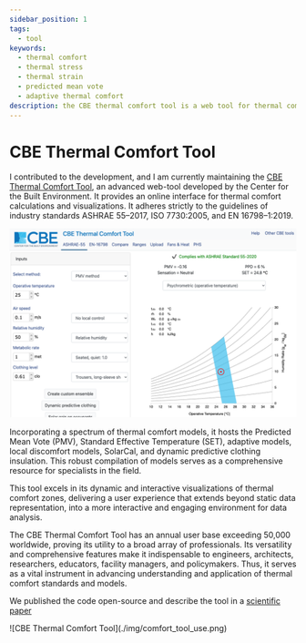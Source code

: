 ```yaml
---
sidebar_position: 1
tags:
  - tool
keywords: 
  - thermal comfort
  - thermal stress
  - thermal strain
  - predicted mean vote
  - adaptive thermal comfort
description: the CBE thermal comfort tool is a web tool for thermal comfort calculations and visualizations
---
```


# CBE Thermal Comfort Tool

I contributed to the development, and I am currently maintaining the [CBE Thermal Comfort Tool](https://comfort.cbe.berkeley.edu/), an advanced web-tool developed by the Center for the Built Environment.
It provides an online interface for thermal comfort calculations and visualizations. 
It adheres strictly to the guidelines of industry standards ASHRAE 55–2017, ISO 7730:2005, and EN 16798–1:2019.

![CBE Thermal Comfort Tool](./img/comfort_tool.png)

Incorporating a spectrum of thermal comfort models, it hosts the Predicted Mean Vote (PMV), Standard Effective Temperature (SET), adaptive models, local discomfort models, SolarCal, and dynamic predictive clothing insulation. 
This robust compilation of models serves as a comprehensive resource for specialists in the field.

This tool excels in its dynamic and interactive visualizations of thermal comfort zones, delivering a user experience that extends beyond static data representation, into a more interactive and engaging environment for data analysis.

The CBE Thermal Comfort Tool has an annual user base exceeding 50,000 worldwide, proving its utility to a broad array of professionals. 
Its versatility and comprehensive features make it indispensable to engineers, architects, researchers, educators, facility managers, and policymakers. 
Thus, it serves as a vital instrument in advancing understanding and application of thermal comfort standards and models.

We published the code open-source and describe the tool in a [scientific paper](https://www.scopus.com/record/display.uri?eid=2-s2.0-85087591886&origin=resultslist&sort=cp-f) 

<div class="img-center"> ![CBE Thermal Comfort Tool](./img/comfort_tool_use.png) </div>

